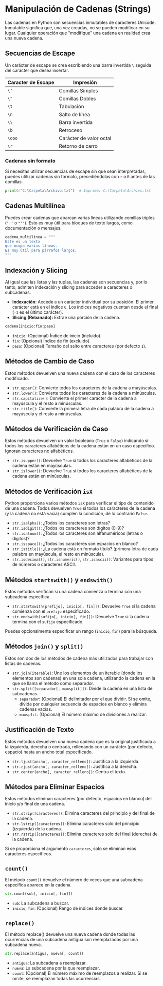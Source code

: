 # Manipulación de Cadenas (Strings)

Las cadenas en Python son secuencias inmutables de caracteres Unicode. Inmutable significa que, una vez creadas, no se pueden modificar en su lugar. Cualquier operación que "modifique" una cadena en realidad crea una nueva cadena.

## Secuencias de Escape

Un carácter de escape se crea escribiendo una barra invertida `\` seguida del carácter que desea insertar.

| Caracter de Escape | Impresión               |
| ------------------ | ----------------------- |
| `\'`               | Comillas Simples        |
| `\"`               | Comillas Dobles         |
| `\t`               | Tabulación              |
| `\n`               | Salto de línea          |
| `\\`               | Barra invertida         |
| `\b`               | Retroceso               |
| `\ooo`             | Carácter de valor octal |
| `\r`               | Retorno de carro        |

### Cadenas sin formato

Si necesitas utilizar secuencias de escape sin que sean interpretadas, puedes utilizar cadenas sin formato, precediéndolas con `r` o `R` antes de las comillas.

```python
print(r"C:\Carpeta\Archivo.txt")  # Imprime: C:\Carpeta\Archivo.txt
```

## Cadenas Multilínea

Puedes crear cadenas que abarcan varias líneas utilizando comillas triples (`'''` o `"""`). Esto es muy útil para bloques de texto largos, como documentación o mensajes.

```python
cadena_multilinea = """
Este es un texto
que ocupa varias líneas.
Es muy útil para párrafos largos.
"""
```

## Indexación y Slicing

Al igual que las listas y las tuplas, las cadenas son secuencias y, por lo tanto, admiten indexación y slicing para acceder a caracteres o subcadenas.

- **Indexación:** Accede a un carácter individual por su posición. El primer carácter está en el índice `0`. Los índices negativos cuentan desde el final (`-1` es el último carácter).
- **Slicing (Rebanado):** Extrae una porción de la cadena.

```python
cadena[inicio:fin:paso]
```

- `inicio`: (Opcional) Índice de inicio (incluido).
- `fin`: (Opcional) Índice de fin (excluido).
- `paso`: (Opcional) Tamaño del salto entre caracteres (por defecto `1`).

## Métodos de Cambio de Caso

Estos métodos devuelven una nueva cadena con el caso de los caracteres modificado.

- `str.upper()`: Convierte todos los caracteres de la cadena a mayúsculas.
- `str.lower()`: Convierte todos los caracteres de la cadena a minúsculas.
- `str.capitalize()`: Convierte el primer carácter de la cadena a mayúscula y el resto a minúsculas.
- `str.title()`: Convierte la primera letra de cada palabra de la cadena a mayúscula y el resto a minúsculas.

## Métodos de Verificación de Caso

Estos métodos devuelven un valor booleano (`True` o `False`) indicando si todos los caracteres alfabéticos de la cadena están en un caso específico. Ignoran caracteres no alfabéticos.

- `str.isupper()`: Devuelve `True` si todos los caracteres alfabéticos de la cadena están en mayúsculas.
- `str.islower()`: Devuelve `True` si todos los caracteres alfabéticos de la cadena están en minúsculas.

## Métodos de Verificación `isX`

Python proporciona varios métodos `isX` para verificar el tipo de contenido de una cadena. Todos devuelven `True` si todos los caracteres de la cadena (y la cadena no está vacía) cumplen la condición, de lo contrario `False`.

- `str.isalpha()`: ¿Todos los caracteres son letras?
- `str.isdigit()`: ¿Todos los caracteres son dígitos (0-9)?
- `str.isalnum()`: ¿Todos los caracteres son alfanuméricos (letras o dígitos)?
- `str.isspace()`: ¿Todos los caracteres son espacios en blanco?
- `str.istitle()`: ¿La cadena está en formato título? (primera letra de cada palabra en mayúscula, el resto en minúscula).
- `str.isdecimal()`, `str.isnumeric()`, `str.isascii()`: Variantes para tipos de números o caracteres ASCII.

## Métodos `startswith()` y `endswith()`

Estos métodos verifican si una cadena comienza o termina con una subcadena específica.

- `str.startswith(prefijo[, inicio[, fin]])`: Devuelve `True` si la cadena comienza con el `prefijo` especificado.
- `str.endswith(sufijo[, inicio[, fin]])`: Devuelve `True` si la cadena termina con el `sufijo` especificado.

Puedes opcionalmente especificar un rango (`inicio`, `fin`) para la búsqueda.

## Métodos `join()` y `split()`

Estos son dos de los métodos de cadena más utilizados para trabajar con listas de cadenas.

- `str.join(iterable)`: Une los elementos de un iterable (donde los elementos son cadenas) en una sola cadena, utilizando la cadena en la que se llama el método como separador.
- `str.split([separador[, maxsplit]])`: Divide la cadena en una lista de subcadenas.
  - `separador`: (Opcional) El delimitador por el que dividir. Si se omite, divide por cualquier secuencia de espacios en blanco y elimina cadenas vacías.
  - `maxsplit`: (Opcional) El número máximo de divisiones a realizar.

## Justificación de Texto

Estos métodos devuelven una nueva cadena que es la original justificada a la izquierda, derecha o centrada, rellenando con un carácter (por defecto, espacio) hasta un ancho total especificado.

- `str.ljust(ancho[, caracter_relleno])`: Justifica a la izquierda.
- `str.rjust(ancho[, caracter_relleno])`: Justifica a la derecha.
- `str.center(ancho[, caracter_relleno])`: Centra el texto.

## Métodos para Eliminar Espacios

Estos métodos eliminan caracteres (por defecto, espacios en blanco) del inicio y/o final de una cadena.

- `str.strip([caracteres])`: Elimina caracteres del principio y del final de la cadena.
- `str.lstrip([caracteres])`: Elimina caracteres solo del principio (izquierda) de la cadena.
- `str.rstrip([caracteres])`: Elimina caracteres solo del final (derecha) de la cadena.

Si se proporciona el argumento `caracteres`, solo se eliminan esos caracteres específicos.

## `count()`

El método `count()` devuelve el número de veces que una subcadena específica aparece en la cadena.

```python
str.count(sub[, inicio[, fin]])
```

- `sub`: La subcadena a buscar.
- `inicio`, `fin`: (Opcional) Rango de índices donde buscar.

## `replace()`

El método replace() devuelve una nueva cadena donde todas las ocurrencias de una subcadena antigua son reemplazadas por una subcadena nueva.

```python
str.replace(antigua, nueva[, count])
```

- `antigua`: La subcadena a reemplazar.
- `nueva`: La subcadena por la que reemplazar.
- `count`: (Opcional) El número máximo de reemplazos a realizar. Si se omite, se reemplazan todas las ocurrencias.

